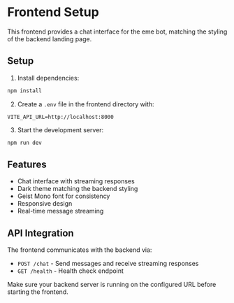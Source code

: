 # Frontend Setup

This frontend provides a chat interface for the eme bot, matching the styling of the backend landing page.

## Setup

1. Install dependencies:

```bash
npm install
```

2. Create a `.env` file in the frontend directory with:

```
VITE_API_URL=http://localhost:8000
```

3. Start the development server:

```bash
npm run dev
```

## Features

- Chat interface with streaming responses
- Dark theme matching the backend styling
- Geist Mono font for consistency
- Responsive design
- Real-time message streaming

## API Integration

The frontend communicates with the backend via:

- `POST /chat` - Send messages and receive streaming responses
- `GET /health` - Health check endpoint

Make sure your backend server is running on the configured URL before starting the frontend.
